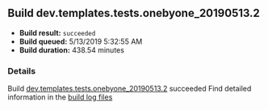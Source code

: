 ## Build dev.templates.tests.onebyone_20190513.2
- **Build result:** `succeeded`
- **Build queued:** 5/13/2019 5:32:55 AM
- **Build duration:** 438.54 minutes
### Details
Build [dev.templates.tests.onebyone_20190513.2](https://winappstudio.visualstudio.com/web/build.aspx?pcguid=a4ef43be-68ce-4195-a619-079b4d9834c2&builduri=vstfs%3a%2f%2f%2fBuild%2fBuild%2f27947) succeeded
Find detailed information in the [build log files](https://uwpctdiags.blob.core.windows.net/buildlogs/dev.templates.tests.onebyone_20190513.2_logs.zip)
